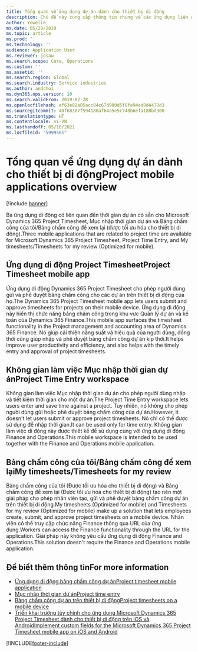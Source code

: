 ```yaml
---
title: Tổng quan về ứng dụng dự án dành cho thiết bị di động
description: Chủ đề này cung cấp thông tin chung về các ứng dụng liên quan đến thời gian của dự án cho Microsoft Dynamics 365 Project Timesheet, Mục nhập thời gian dự án và Bảng chấm công/Bảng chấm công của tôi trên thiết bị di động.
author: Yowelle
ms.date: 05/28/2019
ms.topic: article
ms.prod: ''
ms.technology: ''
audience: Application User
ms.reviewer: josaw
ms.search.scope: Core, Operations
ms.custom: ''
ms.assetid: ''
ms.search.region: Global
ms.search.industry: Service industries
ms.author: andchoi
ms.dyn365.ops.version: 10
ms.search.validFrom: 2019-02-28
ms.openlocfilehash: ef63e82a85acc84c67d900d5f8fe94ed8d4478d3
ms.sourcegitcommit: 40f68387f594180af64a5e5c748b6efa188bd300
ms.translationtype: HT
ms.contentlocale: vi-VN
ms.lasthandoff: 05/10/2021
ms.locfileid: "5999561"
---
```

# <a name="project-mobile-applications-overview"></a><span data-ttu-id="c64ef-103">Tổng quan về ứng dụng dự án dành cho thiết bị di động</span><span class="sxs-lookup"><span data-stu-id="c64ef-103">Project mobile applications overview</span></span>

[!include [banner](../includes/banner.md)]

<span data-ttu-id="c64ef-104">Ba ứng dụng di động có liên quan đến thời gian dự án có sẵn cho Microsoft Dynamics 365 Project Timesheet, Mục nhập thời gian dự án và Bảng chấm công của tôi/Bảng chấm công để xem lại (được tối ưu hóa cho thiết bị di động).</span><span class="sxs-lookup"><span data-stu-id="c64ef-104">Three mobile applications that are related to project time are available for Microsoft Dynamics 365 Project Timesheet, Project Time Entry, and My timesheets/Timesheets for my review (Optimized for mobile).</span></span>

## <a name="project-timesheet-mobile-app"></a><span data-ttu-id="c64ef-105">Ứng dụng di động Project Timesheet</span><span class="sxs-lookup"><span data-stu-id="c64ef-105">Project Timesheet mobile app</span></span>

<span data-ttu-id="c64ef-106">Ứng dụng di động Dynamics 365 Project Timesheet cho phép người dùng gửi và phê duyệt bảng chấm công cho các dự án trên thiết bị di động của họ.</span><span class="sxs-lookup"><span data-stu-id="c64ef-106">The Dynamics 365 Project Timesheet mobile app lets users submit and approve timesheets for projects on their mobile device.</span></span> <span data-ttu-id="c64ef-107">Ứng dụng di động này hiển thị chức năng bảng chấm công trong khu vực Quản lý dự án và kế toán của Dynamics 365 Finance.</span><span class="sxs-lookup"><span data-stu-id="c64ef-107">This mobile app surfaces the timesheet functionality in the Project management and accounting area of Dynamics 365 Finance.</span></span> <span data-ttu-id="c64ef-108">Nó giúp cải thiện năng suất và hiệu quả của người dùng, đồng thời cũng giúp nhập và phê duyệt bảng chấm công dự án kịp thời.</span><span class="sxs-lookup"><span data-stu-id="c64ef-108">It helps improve user productivity and efficiency, and also helps with the timely entry and approval of project timesheets.</span></span>

## <a name="project-time-entry-workspace"></a><span data-ttu-id="c64ef-109">Không gian làm việc Mục nhập thời gian dự án</span><span class="sxs-lookup"><span data-stu-id="c64ef-109">Project Time Entry workspace</span></span>

<span data-ttu-id="c64ef-110">Không gian làm việc Mục nhập thời gian dự án cho phép người dùng nhập và tiết kiệm thời gian cho một dự án.</span><span class="sxs-lookup"><span data-stu-id="c64ef-110">The Project Time Entry workspace lets users enter and save time against a project.</span></span> <span data-ttu-id="c64ef-111">Tuy nhiên, nó không cho phép người dùng gửi hoặc phê duyệt bảng chấm công của dự án.</span><span class="sxs-lookup"><span data-stu-id="c64ef-111">However, it doesn't let users submit or approve project timesheets.</span></span> <span data-ttu-id="c64ef-112">Nó chỉ có thể được sử dụng để nhập thời gian.</span><span class="sxs-lookup"><span data-stu-id="c64ef-112">It can be used only for time entry.</span></span> <span data-ttu-id="c64ef-113">Không gian làm việc di động này được thiết kế để sử dụng cùng với ứng dụng di động Finance and Operations.</span><span class="sxs-lookup"><span data-stu-id="c64ef-113">This mobile workspace is intended to be used together with the Finance and Operations mobile application.</span></span>

## <a name="my-timesheetstimesheets-for-my-review"></a><span data-ttu-id="c64ef-114">Bảng chấm công của tôi/Bảng chấm công để xem lại</span><span class="sxs-lookup"><span data-stu-id="c64ef-114">My timesheets/Timesheets for my review</span></span>

<span data-ttu-id="c64ef-115">Bảng chấm công của tôi (Được tối ưu hóa cho thiết bị di động) và Bảng chấm công để xem lại (Được tối ưu hóa cho thiết bị di động) tạo nên một giải pháp cho phép nhân viên tạo, gửi và phê duyệt bảng chấm công dự án trên thiết bị di động.</span><span class="sxs-lookup"><span data-stu-id="c64ef-115">My timesheets (Optimized for mobile) and Timesheets for my review (Optimized for mobile) make up a solution that lets employees create, submit, and approve project timesheets on a mobile device.</span></span> <span data-ttu-id="c64ef-116">Nhân viên có thể truy cập chức năng Finance thông qua URL của ứng dụng.</span><span class="sxs-lookup"><span data-stu-id="c64ef-116">Workers can access the Finance functionality through the URL for the application.</span></span> <span data-ttu-id="c64ef-117">Giải pháp này không yêu cầu ứng dụng di động Finance and Operations.</span><span class="sxs-lookup"><span data-stu-id="c64ef-117">This solution doesn't require the Finance and Operations mobile application.</span></span>

## <a name="for-more-information"></a><span data-ttu-id="c64ef-118">Để biết thêm thông tin</span><span class="sxs-lookup"><span data-stu-id="c64ef-118">For more information</span></span>

- [<span data-ttu-id="c64ef-119">Ứng dụng di động bảng chấm công dự án</span><span class="sxs-lookup"><span data-stu-id="c64ef-119">Project timesheet mobile application</span></span>](project-timesheet.md)
- [<span data-ttu-id="c64ef-120">Mục nhập thời gian dự án</span><span class="sxs-lookup"><span data-stu-id="c64ef-120">Project time entry</span></span>]( project-time-entry-mobile-workspace.md)
- [<span data-ttu-id="c64ef-121">Bảng chấm công dự án trên thiết bị di động</span><span class="sxs-lookup"><span data-stu-id="c64ef-121">Project timesheets on a mobile device</span></span>](Mobile-timesheets.md)
- [<span data-ttu-id="c64ef-122">Triển khai trường tùy chỉnh cho ứng dụng Microsoft Dynamics 365 Project Timesheet dành cho thiết bị di động trên iOS và Android</span><span class="sxs-lookup"><span data-stu-id="c64ef-122">Implement custom fields for the Microsoft Dynamics 365 Project Timesheet mobile app on iOS and Android</span></span>](custom-fields-mobile.md)


[!INCLUDE[footer-include](../includes/footer-banner.md)]